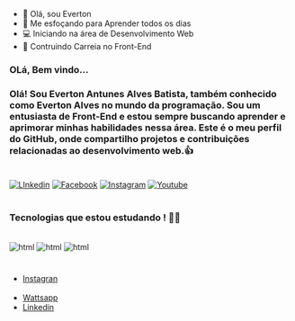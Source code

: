 
- 👋 Olá, sou Everton 
- 👀 Me esfoçando para Aprender todos os dias
- 💻 Iniciando na área de Desenvolvimento Web
- 📰 Contruindo Carreia no Front-End 

<!-- -
Evetop25/Evetop25 é um repositório ✨ especial ✨ porque seu `README.md` (este arquivo) aparece no seu perfil do GitHub.
Você pode clicar no link Visualizar para ver suas alterações.
- -->
###  OLá, Bem vindo...
###  Olá! Sou Everton Antunes Alves Batista, também conhecido como Everton Alves no mundo da programação. Sou um entusiasta de Front-End e estou sempre buscando aprender e aprimorar minhas habilidades nessa área. Este é o meu perfil do GitHub, onde compartilho projetos e contribuições relacionadas ao desenvolvimento web.👍<br><br/>



[![ LInkedin ](https://img.shields.io/badge/LinkedIn-0077B5?style=for-the-badge&logo=linkedin&logoColor=white)](https://www.linkedin.com/in/everton-antunes-alves-02aa98132/)
[![ Facebook ](https://img.shields.io/badge/Facebook-1877F2?style=for-the-badge&logo=facebook&logoColor=white)](https://www.facebook.com/everton.antunesalves)
[![ Instagram ](https://img.shields.io/badge/Instagram-E4405F?style=for-the-badge&logo=instagram&logoColor=white)](https://www.instagram.com/evertonalvesoficial_/)
[![ Youtube ](https://img.shields.io/badge/YouTube-FF0000?style=for-the-badge&logo=youtube&logoColor=white)](https://www.youtube.com/channel/UCvLmj_yLrd8-7ueAX12BoCA)<br/><br>



###  Tecnologias que estou estudando ! 👨‍💻

<div style="display: inline_block"><br/>
  <img aling="center" alt="html" src="https://img.shields.io/badge/JavaScript-F7DF1E?style=for-the-badge&logo=javascript&logoColor=black">
<img aling="center" alt="html" src="https://img.shields.io/badge/HTML-239120?style=for-the-badge&logo=html5&logoColor=white">
<img aling="center" alt="html" src="https://img.shields.io/badge/CSS-239120?&style=for-the-badge&logo=css3&logoColor=white">
</div><br/>

###
- [Instagran](https://www.instagram.com/evedev_oficial/)<br/><br/>
- [ Wattsapp ](https://contate.me/everton_alves)
- [ Linkedin ](https://www.linkedin.com/in/everton-antunes-alves-batista-02aa98132/)

